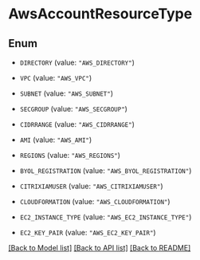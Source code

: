 # AwsAccountResourceType

## Enum


* `DIRECTORY` (value: `"AWS_DIRECTORY"`)

* `VPC` (value: `"AWS_VPC"`)

* `SUBNET` (value: `"AWS_SUBNET"`)

* `SECGROUP` (value: `"AWS_SECGROUP"`)

* `CIDRRANGE` (value: `"AWS_CIDRRANGE"`)

* `AMI` (value: `"AWS_AMI"`)

* `REGIONS` (value: `"AWS_REGIONS"`)

* `BYOL_REGISTRATION` (value: `"AWS_BYOL_REGISTRATION"`)

* `CITRIXIAMUSER` (value: `"AWS_CITRIXIAMUSER"`)

* `CLOUDFORMATION` (value: `"AWS_CLOUDFORMATION"`)

* `EC2_INSTANCE_TYPE` (value: `"AWS_EC2_INSTANCE_TYPE"`)

* `EC2_KEY_PAIR` (value: `"AWS_EC2_KEY_PAIR"`)


[[Back to Model list]](../README.md#documentation-for-models) [[Back to API list]](../README.md#documentation-for-api-endpoints) [[Back to README]](../README.md)


